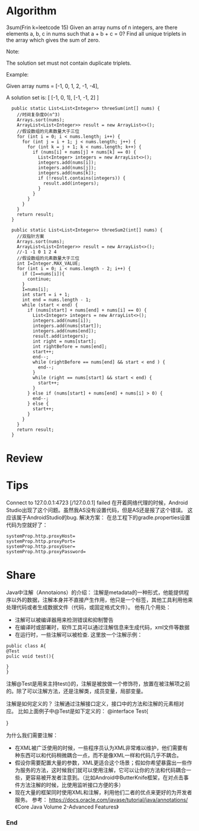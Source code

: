 # Algorithm
3sum(Frin k=leetcode 15)
Given an array nums of n integers, are there elements a, b, c in nums such that a + b + c = 0? Find all unique triplets in the array which gives the sum of zero.

Note:

The solution set must not contain duplicate triplets.

Example:

Given array nums = [-1, 0, 1, 2, -1, -4],

A solution set is:
[
[-1, 0, 1],
[-1, -1, 2]
]

```
  public static List<List<Integer>> threeSum(int[] nums) {
    //时间复杂度O(n^3)
    Arrays.sort(nums);
    ArrayList<List<Integer>> result = new ArrayList<>();
    //假设数组的元素数量大于三位
    for (int i = 0; i < nums.length; i++) {
      for (int j = i + 1; j < nums.length; j++) {
        for (int k = j + 1; k < nums.length; k++) {
          if (nums[i] + nums[j] + nums[k] == 0) {
            List<Integer> integers = new ArrayList<>();
            integers.add(nums[i]);
            integers.add(nums[j]);
            integers.add(nums[k]);
            if (!result.contains(integers)) {
              result.add(integers);
            }
          }
        }
      }
    }
    return result;
  }

  public static List<List<Integer>> threeSum2(int[] nums) {
    //双指针方案
    Arrays.sort(nums);
    ArrayList<List<Integer>> result = new ArrayList<>();
    //-1 -1 0 1 2 4
    //假设数组的元素数量大于三位
    int I=Integer.MAX_VALUE;
    for (int i = 0; i < nums.length - 2; i++) {
      if (I==nums[i]){
        continue;
      }
      I=nums[i];
      int start = i + 1;
      int end = nums.length - 1;
      while (start < end) {
        if (nums[start] + nums[end] + nums[i] == 0) {
          List<Integer> integers = new ArrayList<>();
          integers.add(nums[i]);
          integers.add(nums[start]);
          integers.add(nums[end]);
          result.add(integers);
          int right = nums[start];
          int rightBefore = nums[end];
          start++;
          end--;
          while (rightBefore == nums[end] && start < end ) {
            end--;
          }
          while (right == nums[start] && start < end) {
            start++;
          }
        } else if (nums[start] + nums[end] + nums[i] > 0) {
          end--;
        } else {
          start++;
        }
      }
    }
    return result;
  }
```
# Review

# Tips
Connect to 127.0.0.1:4723 [/127.0.0.1] failed
在开着网络代理的时候，Android Studio出现了这个问题。虽然我AS没有设置代码，但是AS还是报了这个错误。
这应该属于AndroidStudio的bug.
解决方案：
在总工程下的gradle.properties设置代码为空就好了：
```
systemProp.http.proxyHost=
systemProp.http.proxyPort=
systemProp.http.proxyUser=
systemProp.http.proxyPassword=
```
# Share
Java中注解（Annotaions）的介绍：
注解是metadata的一种形式，他能提供程序以外的数据，注解本身并不直接产生作用，他只是一个标签，其他工具利用他来处理代码或者生成数据文件（代码，或固定格式文件）。
他有几个用处：
- 注解可以被编译器用来检测错误和抑制警告
- 在编译时或部署时，软件工具可以通过注解信息来生成代码，xml文件等数据
- 在运行时，一些注解可以被检查.
这里放一个注解示例：
```
public class A{
@Test
pulic void test(){

}
}
```
注解@Test是用来主持test()的，注解是被放做一个修饰符，放置在被注解项之前的。除了可以注解方法，还是注解类，成员变量，局部变量。

注解是如何定义的？
注解通过注解接口定义，接口中的方法和注解的元素相对应。
比如上面例子中@Test是如下定义的：
@interface Test{

}

为什么我们需要注解：
- 在XML被广泛使用的时候，一些程序员认为XML非常难以维护，他们需要有种东西可以和代码稍微耦合一点，而不是像XML一样和代码几乎不耦合。
- 假设你需要配置大量的参数，XML更适合这个场景；假如你希望暴露出一些作为服务的方法，这时候我们就可以使用注解，它可以让你的方法和代码耦合一些，更容易被开发者注意到。（比如Android中ButterKnife框架，在对点击事件方法注解的时候，比使用监听接口方便的多）
- 现在大量的框架同时使用XML和注解，利用他们二者的优点来更好的为开发者服务。
参考：
https://docs.oracle.com/javase/tutorial/java/annotations/
《Core Java Volume 2-Advanced Features》

### End
